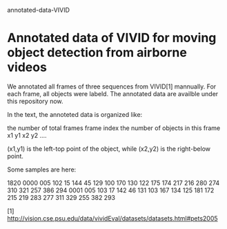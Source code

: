 annotated-data-VIVID


Annotated data of VIVID for moving object detection from airborne videos
========================================================================


We annotated all frames of three sequences from VIVID[1] mannually. For each frame, all objects were labeld. The annotated data are availble under this repository now. 


In the text, the annoteted data is organized like:

the number of total frames
frame index  the number of objects in this frame
x1 y1 x2 y2
....

(x1,y1) is the left-top point of the object, while (x2,y2) is the right-below point.


Some samples are here: 

1820
0000 005
102 15 144 45
129 100 170 130
122 175 174 217
216 280 274 310
321 257 386 294
0001 005
103 17 142 46
131 103 167 134
125 181 172 215
219 283 277 311
329 255 382 293







[1] http://vision.cse.psu.edu/data/vividEval/datasets/datasets.html#pets2005 

